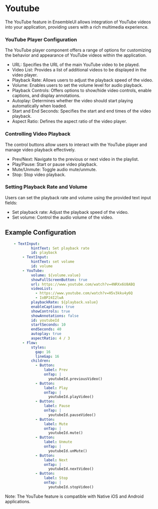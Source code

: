 # Youtube

The YouTube feature in EnsembleUI allows integration of YouTube videos into your application, providing users with a rich multimedia experience.

### YouTube Player Configuration
The YouTube player component offers a range of options for customizing the behavior and appearance of YouTube videos within the application.

- URL: Specifies the URL of the main YouTube video to be played.
- Video List: Provides a list of additional videos to be displayed in the video player.
- Playback Rate: Allows users to adjust the playback speed of the video.
- Volume: Enables users to set the volume level for audio playback.
- Playback Controls: Offers options to show/hide video controls, enable captions, and display annotations.
- Autoplay: Determines whether the video should start playing automatically when loaded.
- Start and End Seconds: Specifies the start and end times of the video playback.
- Aspect Ratio: Defines the aspect ratio of the video player.

### Controlling Video Playback
The control buttons allow users to interact with the YouTube player and manage video playback effectively.

- Prev/Next: Navigate to the previous or next video in the playlist.
- Play/Pause: Start or pause video playback.
- Mute/Unmute: Toggle audio mute/unmute.
- Stop: Stop video playback.

### Setting Playback Rate and Volume
Users can set the playback rate and volume using the provided text input fields:

- Set playback rate: Adjust the playback speed of the video.
- Set volume: Control the audio volume of the video.

## Example Configuration
```yaml
    - TextInput:
            hintText: Set playback rate
            id: playback
        - TextInput:
            hintText: set volume
            id: volume
        - YouTube:
            volume: ${volume.value}
            showFullScreenButton: true
            url: https://www.youtube.com/watch?v=4NRXx6U8ABQ
            videoList:
              - https://www.youtube.com/watch?v=H5v3kku4y6Q
              - IoBP24I2lwA
            playbackRate: ${playback.value}
            enableCaptions: true
            showControls: true
            showAnnotations: false
            id: youtubeId
            startSeconds: 10
            endSeconds: 40
            autoplay: true
            aspectRatio: 4 / 3
        - Flow:
            styles:
              gap: 16
              lineGap: 16
            children:
              - Button:
                  label: Prev
                  onTap: |
                    youtubeId.previousVideo()
              - Button:
                  label: Play
                  onTap: |
                    youtubeId.playVideo()
              - Button:
                  label: Pause
                  onTap: |
                    youtubeId.pauseVideo()
              - Button:
                  label: Mute
                  onTap: |
                    youtubeId.mute()
              - Button:
                  label: Unmute
                  onTap: |
                    youtubeId.unMute()
              - Button:
                  label: Next
                  onTap: |
                    youtubeId.nextVideo()
              - Button:
                  label: Stop
                  onTap: |
                    youtubeId.stopVideo()
```

Note: The YouTube feature is compatible with Native iOS and Android applications.